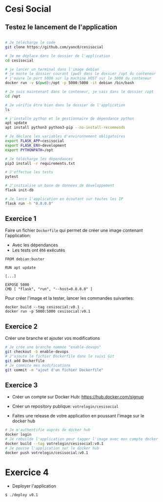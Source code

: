 # Cesi Social

## Testez le lancement de l'application

```bash

# Je télécharge le code
git clone https://github.com/yanc0/cesisocial

# Je me déplace dans le dossier de l'application
cd cesisocial

# je lancer un terminal dans l'image debian
# je monte le dossier courant (pwd) dans le dossier /opt du conteneur
# j'ouvre le port 5000 sur la machine HOST sur le 5000 du conteneur
docker run -v $(pwd):/opt -p 5000:5000 -it debian /bin/bash

# Je suis maintenant dans le conteneur, je vais dans le dossier /opt
cd /opt

# Je vérifie être bien dans le dossier de l'application
ls

# j'installe python et le gestionnaire de dépendance python
apt update
apt install python3 python3-pip --no-install-recommends

# Je déclare les variables d'environnement obligatoires
export FLASK_APP=cesisocial
export FLASK_ENV=development
export PYTHONPATH=/opt

# Je télécharge les dépendances
pip3 install -r requirements.txt

# J'effectue les tests
pytest

# J'initialise un base de données de développement
flask init-db

# Je lance l'application en écoutant sur toutes les IP
flask run -h "0.0.0.0"

```

## Exercice 1


Faire un fichier `Dockerfile` qui permet de créer une image contenant l'application:

* Avec les dépendances
* Les tests ont été exécutés

```Docker
FROM debian:buster

RUN apt update

[...]

EXPOSE 5000
CMD [ "flask", "run", "--host=0.0.0.0" ]
```

Pour créer l'image et la tester, lancer les commandes suivantes:

```
docker build --tag cesisocial:v0.1 .
docker run -p 5000:5000 cesisocial:v0.1
```

## Exercice 2

Créer une branche et ajouter vos modifications

```bash
# Je crée une branche nommée "enable-devops"
git checkout -b enable-devops
# J'ajoute le fichier Dockerfile dans le suivi Git
git add Dockerfile
# Je commite mes modifications
git commit -m "ajout d'un fichier Dockerfile"
```

## Exercice 3

* Créer un compte sur Docker Hub: https://hub.docker.com/signup

* Créer un repository publique: `votrelogin/cesisocial`
* Faites une release de votre application en poussant l'image sur le docker hub

```bash
# Je m'authentifie auprès de docker hub
docker login
# Je rebuilde l'application pour tagger l'image avec mon compte docker hub
docker build --tag votrelogin/cesisocial:v0.1
# Je pousse l'application sur le docker hub
docker push votrelogin/cesisocial:v0.1
```

# Exercice 4

* Deployer l'application

```bash
$ ./deploy v0.1

```